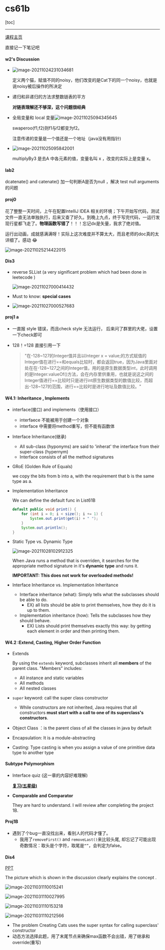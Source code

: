 # cs61b



[toc]

---

[课程主页](https://sp18.datastructur.es/)

直接记一下笔记吧

#### w2's Discussion

- ![image-20211024231034681](cs61b/image-20211024231034681.png)

  定义两个猫，赋值不同的noisy，他们改变的是Cat下的同一个noisy，也就是说noisy被后操作的所决定

- 递归和非递归的方法求整数链表的平方

  **对链表理解还不够深，这个问题很经典**

- 全局变量和 local 变量![image-20211025094345645](cs61b/image-20211025094345645.png)

  swaperoo(f1,f2)则f1与f2都变为f2。

  注意传递的变量是一个值还是一个地址（java没有用指针)

- ![image-20211025095842001](cs61b/image-20211025095842001.png)

  multiplyBy3 是去A 中各元素的值，变量名叫 x ，改变的实际上是变量 x。

#### lab2

dcatenate() and catenate() 加一句判断A是否为null ，解决 test null arguments 的问题

#### proj0

花了整整一天时间，上午在配置IntelliJ IDEA 相关的环境；下午开始写代码，测试文件一直无法单独执行，后来又查了好久。到晚上九点，终于写完代码，一运行发现行星都飞走了。**物理函数写错了**！！！忘记dx是矢量，我求了绝对值。

运行出动画，成就感满满呀！实际上这次难度并不算太大，而且老师的doc真的太详细了。感动 :joy:

![image-20211025214422015](cs61b/image-20211025214422015.png)

#### Dis3

- reverse SLList (a very significant problem which had been done in leetecode )

  ![image-20211027000414432](cs61b/image-20211027000414432.png)

- Must to know: **special cases** 
- ![image-20211027000527683](cs61b/image-20211027000527683.png)

#### proj1 a

- 一直报 style 错误，而且check style 无法运行， 后来问了群里的大佬，设置一下check即可

- 128！=128 直接引用一下

  > "在-128~127的Integer值并且以Integer x = value;的方式赋值的Integer值在进行==和equals比较时，都会返回true，因为Java里面对处在在-128~127之间的Integer值，用的是原生数据类型int，此时调用的是Integer.valueOf()方法，会在内存里供重用，也就是说这之间的Integer值进行==比较时只是进行int原生数据类型的数值比较，而超出-128~127的范围，进行==比较时是进行地址及数值比较。"


#### W4.1: Inheritance , Implements

- interface(接口) and implements（使用接口）

  	- interfaece 不能被用于创建一个对象
  	- interface 中需要将method重写，但不能有函数体

- Interface Inheritance(继承)

  - All sub-class (hyponyms) are said to 'inherat' the interface from their super-class (hypernym)
  - Interface consists of all the method signatures

- GRoE (Golden Rule of Equals)

  we copy the bits from b into a, with the requirement that b is the same type as a.

- Implementation Inheritance 

  We can define the default func in List61B

  ```java
  default public void print() {
      for (int i = 0; i < size(); i += 1) {
          System.out.print(get(i) + " ");
      }
      System.out.println();
  }
  ```

- Static Type vs. Dynamic Type

  ![image-20211028102912325](cs61b/image-20211028102912325.png)

  When Java runs a method that is overriden, it searches for the appropriate method signature in it's **dynamic type** and runs it.

  **IMPORTANT: This does not work for overloaded methods!**

- Interface Inheritance vs. Implementation Inheritance

  - Interface inheritance (what): Simply tells what the subclasses should be able to do.
    - EX) all lists should be able to print themselves, how they do it is up to them.
  - Implementation inheritance (how): Tells the subclasses how they should behave.
    - EX) Lists should print themselves exactly this way: by getting each element in order and then printing them.

#### W4.2 :Extend, Casting, Higher Order Function

- Extends

  By using the `extends` keyword, subclasses inherit all **members** of the parent class. "Members" includes:

  - All instance and static variables
  - All methods
  - All nested classes

- `super` keyword: call the super class constructor

  - While constructors are not inherited, Java requires that all constructors **must start with a call to one of its superclass's constructors**.

- Object Class ：is the parent class of all the classes in java by default

- Encapsulation: It is a module-abstracting

- Casting: Type casting is when you assign a value of one primitive data type to another type

#### Subtype Polymorphism

- Interface quiz (这一章的内容好难理解)

  [**复习(五星级)**](https://www.youtube.com/watch?v=dbdbcbhe3Jk)

- **Comparable and Comparator**

  They are hard to understand. I will review after completing the project 1B.

#### Proj1B

- 遇到了个bug一直没找出来，看别人的代码才懂了。
  - 我用了`removeFirst()` and `removeLast()`来比较头尾, 却忘记了可能出现奇数情况：取头是个字符，取尾是`“”`，会判定为false。

#### Dis4

[PPT](https://docs.google.com/presentation/d/1uN5LwebE8ntlJHJTsCixhP4squ-r_xVUC2vcq8FfUXM/edit#slide=id.g306ea6a40e_0_70)

The picture which is shown in the discussion clearly explains the concept .

![image-20211031110015241](cs61b/image-20211031110015241.png)



![image-20211031110027995](cs61b/image-20211031110027995.png)



![image-20211031110153218](cs61b/image-20211031110153218.png)

![image-20211031110212566](cs61b/image-20211031110212566.png)

- The problem Creating Cats uses the super syntax for calling superclass' constructor
- 动态方法选择此题，用了末尾节点来确保max函数不会出错，用了继承和override(重写)



  



















